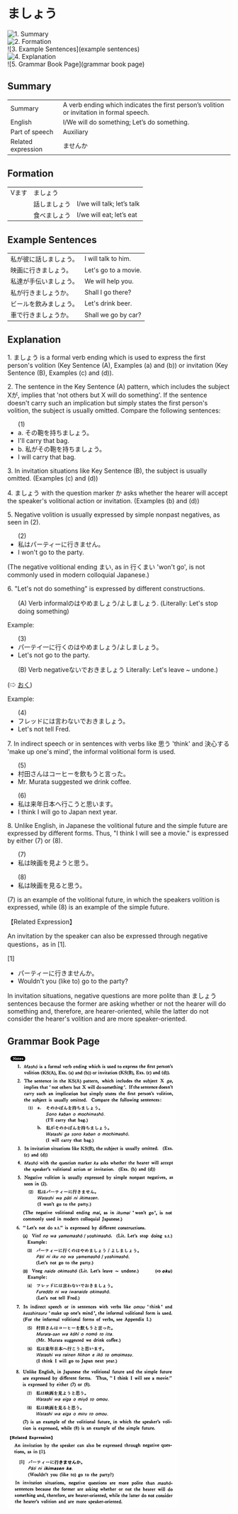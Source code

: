 # ましょう

![1. Summary](summary)<br>
![2. Formation](formation)<br>
![3. Example Sentences](example sentences)<br>
![4. Explanation](explanation)<br>
![5. Grammar Book Page](grammar book page)<br>


## Summary

<table><tr>   <td>Summary</td>   <td>A verb ending which indicates the first person’s volition or invitation in formal speech.</td></tr><tr>   <td>English</td>   <td>I/We will do something; Let’s do something.</td></tr><tr>   <td>Part of speech</td>   <td>Auxiliary</td></tr><tr>   <td>Related expression</td>   <td>ませんか</td></tr></table>

## Formation

<table class="table"><tbody><tr class="tr head"><td class="td"><span class="bold"><span>Vます</span></span></td><td class="td"><span class="concept">ましょう</span> </td><td class="td"><span>&nbsp;</span></td></tr><tr class="tr"><td class="td"><span>&nbsp;</span></td><td class="td"><span>話し<span class="concept">ましょう</span></span> </td><td class="td"><span>I/we    will talk; let’s talk</span></td></tr><tr class="tr"><td class="td"><span>&nbsp;</span></td><td class="td"><span>食べ<span class="concept">ましょう</span></span> </td><td class="td"><span>I/we    will eat; let’s eat</span></td></tr></tbody></table>

## Example Sentences

<table><tr>   <td>私が彼に話しましょう。</td>   <td>I will talk to him.</td></tr><tr>   <td>映画に行きましょう。</td>   <td>Let's go to a movie.</td></tr><tr>   <td>私達が手伝いましょう。</td>   <td>We will help you.</td></tr><tr>   <td>私が行きましょうか。</td>   <td>Shall I go there?</td></tr><tr>   <td>ビールを飲みましょう。</td>   <td>Let's drink beer.</td></tr><tr>   <td>車で行きましょうか。</td>   <td>Shall we go by car?</td></tr></table>

## Explanation

<p>1. <span class="cloze">ましょう</span> is a formal verb ending which is used to express the first person's volition (Key Sentence (A), Examples (a) and (b)) or invitation (Key Sentence (B), Examples (c) and (d)).</p>  <p>2. The sentence in the Key Sentence (A) pattern, which includes the subject Xが, implies that 'not others but X will do something'. If the sentence doesn't carry such an implication but simply states the first person's volition, the subject is usually omitted. Compare the following sentences:</p>  <ul>(1) <li>a. その鞄を持ち<span class="cloze">ましょう</span>。</li> <li>I'll carry that bag.</li> <div class="divide"></div> <li>b. 私がその鞄を持ち<span class="cloze">ましょう</span>。</li> <li>I will carry that bag.</li> </ul>  <p>3. In invitation situations like Key Sentence (B), the subject is usually omitted. (Examples (c) and (d))</p>  <p>4. <span class="cloze">ましょう</span> with the question marker か asks whether the hearer will accept the speaker's volitional action or invitation. (Examples (b) and (d))</p>  <p>5. Negative volition is usually expressed by simple nonpast negatives, as seen in (2).</p>  <ul>(2) <li>私はパーティーに行きません。</li> <li>I won't go to the party.</li> </ul>  <p>(The negative volitional ending まい, as in 行くまい 'won't go', is not commonly used in modern colloquial Japanese.)</p>  <p>6. "Let's not do something" is expressed by different constructions.</p>  <ul>(A) Verb informalのはやめ<span class="cloze">ましょう</span>/よし<span class="cloze">ましょう</span>. (Literally: Let's stop doing something)</ul>  <p>Example:</p>  <ul>(3) <li>パ一テイ一に行くのはやめ<span class="cloze">ましょう</span>/よし<span class="cloze">ましょう</span>。</li> <li>Let's not go to the party.</li> </ul>  <ul>(B) Verb negativeないでおき<span class="cloze">ましょう</span> Literally: Let's leave ~ undone.)</ul>   <p>(⇨ <a href="#㊦ おく">おく</a>)</p>  <p>Example:</p>  <ul>(4) <li>フレッドには言わないでおき<span class="cloze">ましょう</span>。</li> <li>Let's not tell Fred.</li> </ul>  <p>7. In indirect speech or in sentences with verbs like 思う 'think' and 決心する 'make up one's mind', the informal volitional form is used.</p>  <ul>(5) <li>村田さんはコーヒーを飲もうと言った。</li> <li>Mr. Murata suggested we drink coffee.</li> </ul>  <ul>(6) <li>私は来年日本へ行こうと思います。</li> <li>I think I will go to Japan next year.</li> </ul>  <p>8. Unlike English, in Japanese the volitional future and the simple future are expressed by different forms. Thus, "I think I will see a movie." is expressed by either (7) or (8).</p>  <ul>(7) <li>私は映画を見ようと思う。</li> </ul>  <ul>(8) <li>私は映画を見ると思う。</li> </ul>  <p>(7) is an example of the volitional future, in which the speakers volition is expressed, while (8) is an example of the simple future.</p>  <p>【Related Expression】</p>  <p>An invitation by the speaker can also be expressed through negative questions，as in [1].</p>  <p>[1]</p>  <ul> <li>パーティーに行きませんか。</li> <li>Wouldn't you (like to) go to the party?</li> </ul>  <p>In invitation situations, negative questions are more polite than <span class="cloze">ましょう</span> sentences because the former are asking whether or not the hearer will do something and, therefore, are hearer-oriented, while the latter do not consider the hearer's volition and are more speaker-oriented.</p>

## Grammar Book Page

![](../img/Basicましょう.png)

